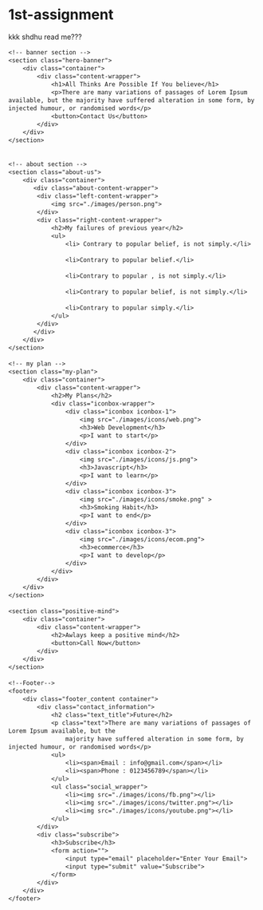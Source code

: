 ﻿# 1st-assignment
kkk
shdhu read me???


<!DOCTYPE html>
<html lang="en">
<head>
    <meta charset="UTF-8">
    <meta http-equiv="X-UA-Compatible" content="IE=edge">
    <meta name="viewport" content="width=device-width, initial-scale=1.0">
    <title>1st assignment</title>
    <link rel="stylesheet" href="./css/css.css">
</head>
<body>

    <!-- banner section -->
    <section class="hero-banner">
        <div class="container">
            <div class="content-wrapper">
                <h1>All Thinks Are Possible If You believe</h1>
                <p>There are many variations of passages of Lorem Ipsum available, but the majority have suffered alteration in some form, by injected humour, or randomised words</p>
                <button>Contact Us</button>
            </div>
        </div>
    </section>


    <!-- about section -->
    <section class="about-us">
        <div class="container">
           <div class="about-content-wrapper">
            <div class="left-content-wrapper">
                <img src="./images/person.png">
            </div>
            <div class="right-content-wrapper">
                <h2>My failures of previous year</h2>
                <ul>
                    <li> Contrary to popular belief, is not simply.</li>

                    <li>Contrary to popular belief.</li>

                    <li>Contrary to popular , is not simply.</li>

                    <li>Contrary to popular belief, is not simply.</li>

                    <li>Contrary to popular simply.</li>
                </ul>
            </div>
           </div>
        </div>
    </section>

    <!-- my plan -->
    <section class="my-plan">
        <div class="container">
            <div class="content-wrapper">
                <h2>My Plans</h2>
                <div class="iconbox-wrapper">
                    <div class="iconbox iconbox-1">
                        <img src="./images/icons/web.png">
                        <h3>Web Development</h3>
                        <p>I want to start</p>
                    </div>
                    <div class="iconbox iconbox-2">
                        <img src="./images/icons/js.png">
                        <h3>Javascript</h3>
                        <p>I want to learn</p>
                    </div>
                    <div class="iconbox iconbox-3">
                        <img src="./images/icons/smoke.png" >
                        <h3>Smoking Habit</h3>
                        <p>I want to end</p>
                    </div>
                    <div class="iconbox iconbox-3">
                        <img src="./images/icons/ecom.png">
                        <h3>ecommerce</h3>
                        <p>I want to develop</p>
                    </div>
                </div>
            </div>
        </div>
    </section>

    <section class="positive-mind">
        <div class="container">
            <div class="content-wrapper">
                <h2>Awlays keep a positive mind</h2>
                <button>Call Now</button>
            </div>
        </div>
    </section>

    <!--Footer-->
    <footer>
        <div class="footer_content container">
            <div class="contact_information">
                <h2 class="text_title">Future</h2>
                <p class="text">There are many variations of passages of Lorem Ipsum available, but the
                    majority have suffered alteration in some form, by injected humour, or randomised words</p>
                <ul>
                    <li><span>Email : info@gmail.com</span></li>
                    <li><span>Phone : 0123456789</span></li>
                </ul>
                <ul class="social_wrapper">
                    <li><img src="./images/icons/fb.png"></li>
                    <li><img src="./images/icons/twitter.png"></li>
                    <li><img src="./images/icons/youtube.png"></li>
                </ul>
            </div>
            <div class="subscribe">
                <h3>Subscribe</h3>
                <form action="">
                    <input type="email" placeholder="Enter Your Email">
                    <input type="submit" value="Subscribe">
                </form>
            </div>
        </div>
    </footer>
    
</body>
</html>
